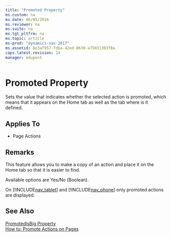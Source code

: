 ```yaml
---
title: "Promoted Property"
ms.custom: na
ms.date: 06/05/2016
ms.reviewer: na
ms.suite: na
ms.tgt_pltfrm: na
ms.topic: article
ms-prod: "dynamics-nav-2017"
ms.assetid: be3af957-fdba-42ed-8630-a75031303f8a
caps.latest.revision: 14
manager: edupont
---
```

# Promoted Property
Sets the value that indicates whether the selected action is promoted, which means that it appears on the Home tab as well as the tab where is it defined.  
  
## Applies To  
  
-   Page Actions  
  
## Remarks  
 This feature allows you to make a copy of an action and place it on the Home tab so that it is easier to find.  
  
 Available options are Yes/No \(Boolean\).  
  
 On [!INCLUDE[nav_tablet](includes/nav_tablet_md.md)] and [!INCLUDE[nav_phone](includes/nav_phone_md.md)] only promoted actions are displayed.  
  
## See Also  
 [PromotedIsBig Property](PromotedIsBig-Property.md)   
 [How to: Promote Actions on Pages](How%20to:%20Promote%20Actions%20on%20Pages.md)